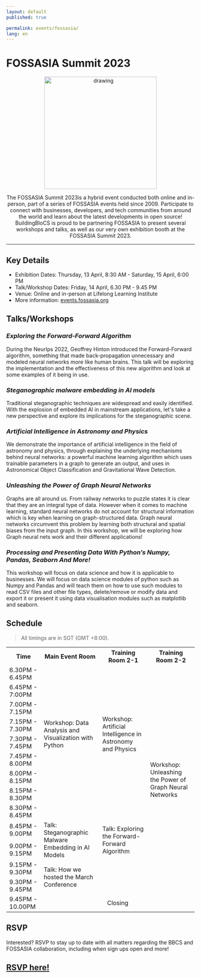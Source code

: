 ```yaml
---
layout: default
published: true

permalink: events/fossasia/
lang: en
---
```


# FOSSASIA Summit 2023

<p align="center">
  <img style="margin: auto;" src="/2023/assets/img/BBCS X FOSSAsia.png" alt="drawing" width="300"/>
</p>

<p style="text-align: center"> The FOSSASIA Summit 2023is a hybrid event conducted both online and in-person, part of a series of FOSSASIA events held since 2009. Participate to connect with businesses, developers, and tech communities from around the world and learn about the latest developments in open source! 
BuildingBloCS is proud to be partnering FOSSASIA to present several workshops and talks, as well as our very own exhibition booth at the FOSSASIA Summit 2023. 
</p>

---

## Key Details

- Exhibition Dates: Thursday, 13 April, 8:30 AM - Saturday, 15 April, 6:00 PM
- Talk/Workshop Dates: Friday, 14 April, 6.30 PM - 9.45 PM
- Venue: Online and in-person at Lifelong Learning Institute
- More information: [events.fossasia.org](https://events.fossasia.org/)

## Talks/Workshops

### _Exploring the Forward-Forward Algorithm_
During the NeurIps 2022, Geoffrey Hinton introduced the Forward-Forward algorithm, something that made back-propagation unnecessary and modeled neural networks more like human brains. This talk will be exploring the implementation and the effectiveness of this new algorithm and look at some examples of it being in use.

### _Steganographic malware embedding in AI models_
Traditional steganographic techniques are widespread and easily identified. With the explosion of embedded AI in mainstream applications, let's take a new perspective and explore its implications for the steganographic scene.

### _Artificial Intelligence in Astronomy and Physics_
We demonstrate the importance of artificial intelligence in the field of astronomy and physics, through explaining the underlying mechanisms behind neural networks: a powerful machine learning algorithm which uses trainable parameters in a graph to generate an output, and uses in Astronomical Object Classification and Gravitational Wave Detection.

### _Unleashing the Power of Graph Neural Networks_
Graphs are all around us. From railway networks to puzzle states it is clear that they are an integral type of data. However when it comes to machine learning, standard neural networks do not account for structural information which is key when learning on graph-structured data. Graph neural networks circumvent this problem by learning both structural and spatial biases from the input graph. In this workshop, we will be exploring how Graph neural nets work and their different applications!

### _Processing and Presenting Data With Python’s Numpy, Pandas, Seaborn And More!_
This workshop will focus on data science and how it is applicable to businesses. We will focus on data science modules of python such as Numpy and Pandas and will teach them on how to use such modules to read CSV files and other file types, delete/remove or modify data and export it or present it using data visualisation modules such as matplotlib and seaborn. 

## Schedule

> All timings are in SGT (GMT +8:00).

<table>
  <tr>
    <th>Time</th>
    <th>Main Event Room</th>
    <th>Training Room 2-1</th>
    <th>Training Room 2-2</th>
  </tr>
  <tr>
    <td>6.30PM - 6.45PM</td>
    <td rowspan="8" style="vertical-align: middle">Workshop: Data Analysis and Visualization with Python</td>
    <td rowspan="8" style="vertical-align: middle">Workshop: Artificial Intelligence in Astronomy and Physics</td>
    <td rowspan="13" style="vertical-align: middle">Workshop: Unleashing the Power of Graph Neural Networks</td>
  </tr>
  <tr>
    <td>6.45PM - 7:00PM</td>
  </tr>
  <tr> 
    <td>7.00PM - 7.15PM</td>
  </tr> 
  <tr>
    <td>7.15PM - 7.30PM</td> 
  </tr> 
  <tr> 
    <td>7.30PM - 7.45PM</td> 
  </tr> 
  <tr>
    <td>7.45PM - 8.00PM</td>
  </tr>
  <tr>
    <td>8.00PM - 8.15PM</td>
  </tr>
  <tr>
    <td>8.15PM - 8.30PM</td>
  </tr>
  <tr>
    <td>8.30PM - 8.45PM</td>
  </tr>
  <tr>
    <td>8.45PM - 9.00PM</td>
    <td rowspan="2" style="vertical-align: middle">Talk: Steganographic Malware Embedding in AI Models</td>
    <td rowspan="2" style="vertical-align: middle">Talk: Exploring the Forward-Forward Algorithm</td>
  </tr>
  <tr>
    <td>9.00PM - 9.15PM</td>
  </tr>
  <tr>
    <td>9.15PM - 9.30PM</td>
    <td rowspan="2" style="vertical-align: middle">Talk: How we hosted the March Conference</td>
    <td rowspan="2"></td>
  </tr>
  <tr>
    <td>9.30PM - 9.45PM</td>
  </tr>
  <tr>
    <td>9.45PM - 10.00PM</td>
    <td colspan="3" style="vertical-align: middle; text-align: center">Closing</td>
  </tr>
</table>

## RSVP

Interested? RSVP to stay up to date with all matters regarding the BBCS and FOSSASIA collaboration, including when sign ups open and more!

## <a class="btn" href="https://go.buildingblocs.sg/fossasiarsvp"> RSVP here! </a> 